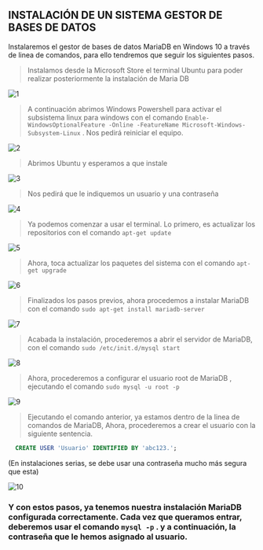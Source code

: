 ## INSTALACIÓN DE UN SISTEMA GESTOR DE BASES DE DATOS
Instalaremos el gestor de bases de datos MariaDB en Windows 10 a través de linea de comandos, para ello tendremos que seguir los siguientes pasos.

> Instalamos desde la Microsoft Store el terminal Ubuntu para poder realizar posteriormente la instalación de Maria DB

![1](./img/installdb/1.JPG)

> A continuación abrimos Windows Powershell para activar el subsistema linux para windows con el comando ```Enable-WindowsOptionalFeature -Online -FeatureName Microsoft-Windows-Subsystem-Linux``` . Nos pedirá reiniciar el equipo.

![2](./img/installdb/2.jpg)

> Abrimos Ubuntu y esperamos a que instale 

![3](./img/installdb/3.JPG)

> Nos pedirá que le indiquemos un usuario y una contraseña
 
![4](./img/installdb/4.JPG)

> Ya podemos comenzar a usar el terminal. Lo primero, es actualizar los repositorios con el comando ```apt-get update```

![5](./img/installdb/5.JPG)

> Ahora, toca actualizar los paquetes del sistema con el comando ```apt-get upgrade```

![6](./img/installdb/6.JPG)

> Finalizados los pasos previos, ahora procedemos a instalar MariaDB con el comando ```sudo apt-get install mariadb-server```

![7](./img/installdb/7.JPG)

> Acabada la instalación, procederemos a abrir el servidor de MariaDB, con el comando ```sudo /etc/init.d/mysql start```

![8](./img/installdb/8.JPG)

> Ahora, procederemos a configurar el usuario root de MariaDB , ejecutando el comando ```sudo mysql -u root -p```

![9](./img/installdb/9.JPG)

> Ejecutando el comando anterior, ya estamos dentro de la linea de comandos de MariaDB, Ahora, procederemos a crear el usuario con la siguiente sentencia.
```sql
  CREATE USER 'Usuario' IDENTIFIED BY 'abc123.';
```
(En instalaciones serias, se debe usar una contraseña mucho más segura que esta)

![10](./img/installdb/10.JPG)

### Y con estos pasos, ya tenemos nuestra instalación MariaDB configurada correctamente. Cada vez que queramos entrar, deberemos usar el comando ```mysql -p``` . y a continuación, la contraseña que le hemos asignado al usuario.

